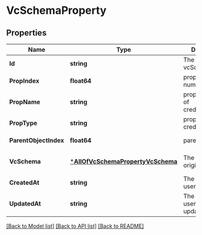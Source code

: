 # VcSchemaProperty

## Properties
Name | Type | Description | Notes
------------ | ------------- | ------------- | -------------
**Id** | **string** | The ID of the vcSchema | [default to null]
**PropIndex** | **float64** | property Index number | [default to null]
**PropName** | **string** | property Name of credentialSubject | [default to null]
**PropType** | **string** | property Type of credentialSubject | [default to null]
**ParentObjectIndex** | **float64** | parent property | [default to null]
**VcSchema** | [***AllOfVcSchemaPropertyVcSchema**](AllOfVcSchemaPropertyVcSchema.md) | The VcSchema is origin | [optional] [default to null]
**CreatedAt** | **string** | The date the user was created | [default to null]
**UpdatedAt** | **string** | The date the user was last updated | [default to null]

[[Back to Model list]](../README.md#documentation-for-models) [[Back to API list]](../README.md#documentation-for-api-endpoints) [[Back to README]](../README.md)

